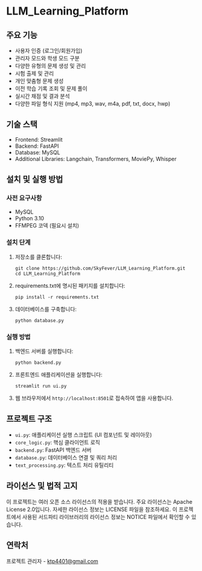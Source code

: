 # LLM_Learning_Platform

## 주요 기능

- 사용자 인증 (로그인/회원가입)
- 관리자 모드와 학생 모드 구분
- 다양한 유형의 문제 생성 및 관리
- 시험 출제 및 관리
- 개인 맞춤형 문제 생성
- 이전 학습 기록 조회 및 문제 풀이
- 실시간 채점 및 결과 분석
- 다양한 파일 형식 지원 (mp4, mp3, wav, m4a, pdf, txt, docx, hwp)

## 기술 스택

- Frontend: Streamlit
- Backend: FastAPI
- Database: MySQL
- Additional Libraries: Langchain, Transformers, MoviePy, Whisper

## 설치 및 실행 방법

### 사전 요구사항

- MySQL
- Python 3.10
- FFMPEG 코덱 (필요시 설치)

### 설치 단계

1. 저장소를 클론합니다:
   ```
   git clone https://github.com/SkyFever/LLM_Learning_Platform.git
   cd LLM_Learning_Platform
   ```

2. requirements.txt에 명시된 패키지를 설치합니다:
   ```
   pip install -r requirements.txt
   ```

3. 데이터베이스를 구축합니다:
   ```
   python database.py
   ```

### 실행 방법

1. 백엔드 서버를 실행합니다:
   ```
   python backend.py
   ```

2. 프론트엔드 애플리케이션을 실행합니다:
   ```
   streamlit run ui.py
   ```

3. 웹 브라우저에서 `http://localhost:8501`로 접속하여 앱을 사용합니다.

## 프로젝트 구조

- `ui.py`: 애플리케이션 실행 스크립트 (UI 컴포넌트 및 레이아웃)
- `core_logic.py`: 핵심 클라이언트 로직
- `backend.py`: FastAPI 백엔드 서버
- `database.py`: 데이터베이스 연결 및 쿼리 처리
- `text_processing.py`: 텍스트 처리 유틸리티

## 라이선스 및 법적 고지

이 프로젝트는 여러 오픈 소스 라이선스의 적용을 받습니다. 주요 라이선스는 Apache License 2.0입니다. 자세한 라이선스 정보는 LICENSE 파일을 참조하세요.
이 프로젝트에서 사용된 서드파티 라이브러리의 라이선스 정보는 NOTICE 파일에서 확인할 수 있습니다.

## 연락처

프로젝트 관리자 - [ktp4401@gmail.com](mailto:ktp4401@gmail.com)
